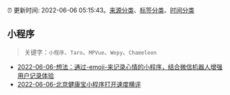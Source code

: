 :alarm_clock: 更新时间: 2022-06-06 05:15:43。[来源分类](../README.md)、[标签分类](../TAGS.md)、[时间分类](../TIMELINE.md)

## 小程序


> 关键字：`小程序`、`Taro`、`MPVue`、`Wepy`、`Chameleon`



- [2022-06-06-想法：通过-emoji-来记录心情的小程序，结合微信机器人增强用户记录体验](https://www.v2ex.com/t/857544) 
- [2022-06-06-北京健康宝小程序打开速度横评](https://www.v2ex.com/t/857531) 